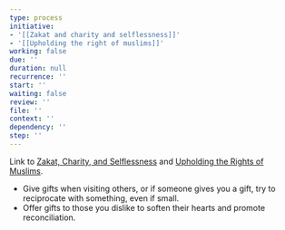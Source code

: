 ```yaml
---
type: process
initiative:
- '[[Zakat and charity and selflessness]]'
- '[[Upholding the right of muslims]]'
working: false
due: ''
duration: null
recurrence: ''
start: ''
waiting: false
review: ''
file: ''
context: ''
dependency: ''
step: ''
---
```


Link to [Zakat, Charity, and Selflessness](Initiatives/worship/Zakat%20and%20charity%20and%20selflessness.md) and [Upholding the Rights of Muslims](Initiatives/worship/Upholding%20the%20right%20of%20muslims.md).

* Give gifts when visiting others, or if someone gives you a gift, try to reciprocate with something, even if small.
* Offer gifts to those you dislike to soften their hearts and promote reconciliation.